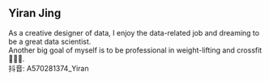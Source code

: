 ## Yiran Jing 

As a creative designer of data, I enjoy the data-related job and dreaming to be a great data scientist.  </br>
Another big goal of myself is to be professional in weight-lifting and crossfit 🏋🏻‍♀️. </br>
抖音: A570281374_Yiran

